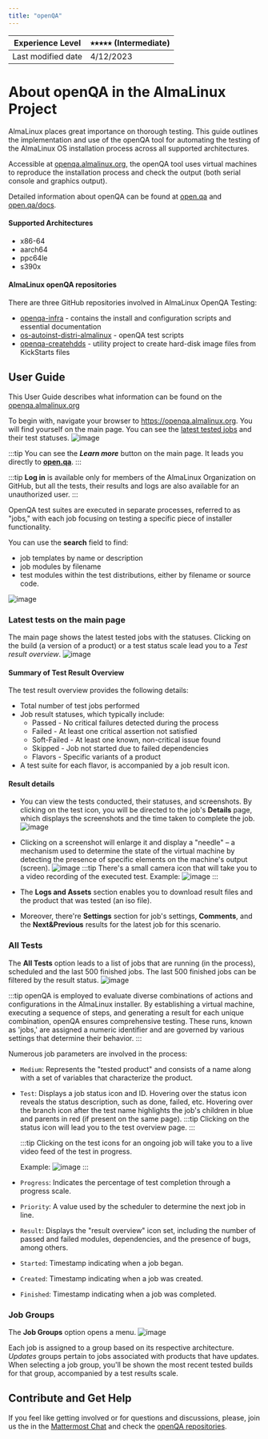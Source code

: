 ```yaml
---
title: "openQA"
---
```


| Experience Level   | ⭑⭑⭒⭒⭒ (Intermediate) |
| ------------------ | -------------------- |
| Last modified date | 4/12/2023            |

# About openQA in the AlmaLinux Project

AlmaLinux places great importance on thorough testing. This guide outlines the implementation and use of the openQA tool for automating the testing of the AlmaLinux OS installation process across all supported architectures.

Accessible at [openqa.almalinux.org](https://openqa.almalinux.org/), the openQA tool uses virtual machines to reproduce the installation process and check the output (both serial console and graphics output).

Detailed information about openQA can be found at [open.qa](https://open.qa/) and [open.qa/docs](https://open.qa/docs/).

#### Supported Architectures

- x86-64
- aarch64
- ppc64le
- s390x

#### AlmaLinux openQA repositories

There are three GitHub repositories involved in AlmaLinux OpenQA Testing:

- [openqa-infra](https://github.com/AlmaLinux/openqa-infra) - contains the install and configuration scripts and essential documentation
- [os-autoinst-distri-almalinux](https://github.com/AlmaLinux/os-autoinst-distri-almalinux) - openQA test scripts
- [openqa-createhdds](https://github.com/AlmaLinux/openqa-createhdds) - utility project to create hard-disk image files from KickStarts files

## User Guide

This User Guide describes what information can be found on the [openqa.almalinux.org](https://openqa.almalinux.org/)

To begin with, navigate your browser to https://openqa.almalinux.org.
You will find yourself on the main page. You can see the [latest tested jobs](#latest-tests-on-the-main-page) and their test statuses.
![image](/images/openQA-main_page.png)

:::tip
You can see the **_Learn more_** button on the main page. It leads you directly to **[open.qa](https://open.qa/)**.
:::

:::tip
**Log in** is available only for members of the AlmaLinux Organization on GitHub, but all the tests, their results and logs are also available for an unauthorized user.
:::

OpenQA test suites are executed in separate processes, referred to as "jobs," with each job focusing on testing a specific piece of installer functionality.

You can use the **search** field to find:

- job templates by name or description
- job modules by filename
- test modules within the test distributions, either by filename or source code.

![image](/images/openQA-Search.png)

### Latest tests on the main page

The main page shows the latest tested jobs with the statuses. Clicking on the build (a version of a product) or a test status scale lead you to a _Test result overview_.
![image](/images/openQA-Test_Result_Overview.png)

#### Summary of Test Result Overview

The test result overview provides the following details:

- Total number of test jobs performed
- Job result statuses, which typically include:
  - Passed - No critical failures detected during the process
  - Failed - At least one critical assertion not satisfied
  - Soft-Failed - At least one known, non-critical issue found
  - Skipped - Job not started due to failed dependencies
  - Flavors - Specific variants of a product
- A test suite for each flavor, is accompanied by a job result icon.

#### Result details

- You can view the tests conducted, their statuses, and screenshots. By clicking on the test icon, you will be directed to the job's **Details** page, which displays the screenshots and the time taken to complete the job.
  ![image](/images/openQA-Test_Details.png)

- Clicking on a screenshot will enlarge it and display a "needle" – a mechanism used to determine the state of the virtual machine by detecting the presence of specific elements on the machine's output (screen).
  ![image](/images/openQA-needle.png)
  :::tip
  There's a small camera icon that will take you to a video recording of the executed test.
  Example:
  ![image](/images/openQA-video_recording.png)
  :::

- The **Logs and Assets** section enables you to download result files and the product that was tested (an iso file).
- Moreover, there're **Settings** section for job's settings, **Comments**, and the **Next&Previous** results for the latest job for this scenario.

### All Tests

The **All Tests** option leads to a list of jobs that are running (in the process), scheduled and the last 500 finished jobs. The last 500 finished jobs can be filtered by the result status.
![image](/images/openQA-All_Tests.png)

:::tip
openQA is employed to evaluate diverse combinations of actions and configurations in the AlmaLinux installer. By establishing a virtual machine, executing a sequence of steps, and generating a result for each unique combination, openQA ensures comprehensive testing. These runs, known as 'jobs,' are assigned a numeric identifier and are governed by various settings that determine their behavior.
:::

Numerous job parameters are involved in the process:

- `Medium`: Represents the "tested product" and consists of a name along with a set of variables that characterize the product.
- `Test`: Displays a job status icon and ID. Hovering over the status icon reveals the status description, such as done, failed, etc. Hovering over the branch icon after the test name highlights the job's children in blue and parents in red (if present on the same page).
  :::tip
  Clicking on the status icon will lead you to the test overview page.
  :::

  :::tip
  Clicking on the test icons for an ongoing job will take you to a live video feed of the test in progress.

  Example:
  ![image](/images/openQA-Live_View.png)
  :::

- `Progress`: Indicates the percentage of test completion through a progress scale.
- `Priority`: A value used by the scheduler to determine the next job in line.
- `Result`: Displays the "result overview" icon set, including the number of passed and failed modules, dependencies, and the presence of bugs, among others.
- `Started`: Timestamp indicating when a job began.
- `Created`: Timestamp indicating when a job was created.
- `Finished`: Timestamp indicating when a job was completed.

### Job Groups

The **Job Groups** option opens a menu.
![image](/images/openQA-Job_Groups.png)

Each job is assigned to a group based on its respective architecture. _Updates_ groups pertain to jobs associated with products that have updates. When selecting a job group, you'll be shown the most recent tested builds for that group, accompanied by a test results scale.

## Contribute and Get Help

If you feel like getting involved or for questions and discussions, please, join us the in the [Mattermost Chat](https://chat.almalinux.org/almalinux/channels/town-square) and check the [openQA repositories](#AlmaLinux-openQA-repositories).
